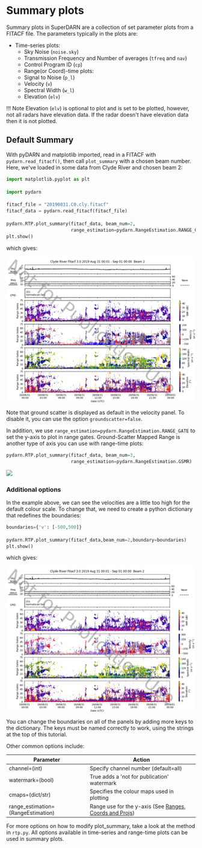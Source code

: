 <!--Copyright (C) SuperDARN Canada, University of Saskatchewan 
Author(s): Marina Schmidt 
Modifications:
2020-12-01 Carley Martin updated documentation

Disclaimer:
pyDARN is under the LGPL v3 license found in the root directory LICENSE.md 
Everyone is permitted to copy and distribute verbatim copies of this license 
document, but changing it is not allowed.

This version of the GNU Lesser General Public License incorporates the terms
and conditions of version 3 of the GNU General Public License, supplemented by
the additional permissions listed below.
-->


# Summary plots 

Summary plots in SuperDARN are a collection of set parameter plots from a FITACF file. The parameters typically in the plots are:

* Time-series plots:
    * Sky Noise (`noise.sky`)
    * Transmission Frequency and Number of averages (`tfreq` and `nav`)
    * Control Program ID (`cp`)
    * Range(or Coord)-time plots:
    * Signal to Noise (`p_l`)
    * Velocity (`v`)
    * Spectral Width (`w_l`)
    * Elevation (`elv`)

!!! Note
    Elevation (`elv`) is optional to plot and is set to be plotted, however, not all radars have elevation data. 
    If the radar doesn't have elevation data then it is not plotted.

## Default Summary
With pyDARN and matplotlib imported, read in a FITACF with `pydarn.read_fitacf()`, then call `plot_summary` with a chosen beam number. Here, we've loaded in some data from Clyde River and chosen beam 2:
```python
import matplotlib.pyplot as plt

import pydarn

fitacf_file = "20190831.C0.cly.fitacf"
fitacf_data = pydarn.read_fitacf(fitacf_file)

pydarn.RTP.plot_summary(fitacf_data, beam_num=2,
                        range_estimation=pydarn.RangeEstimation.RANGE_GATE)
plt.show()
```
which gives:

![](../imgs/summary_clyb2.png)

Note that ground scatter is displayed as default in the velocity panel. To disable it, you can use the option `groundscatter=false`.

In addition, we use `range_estimation=pydarn.RangeEstimation.RANGE_GATE` to set the y-axis to plot in range gates. 
Ground-Scatter Mapped Range is another type of axis you can use with range-time plots:

```python
pydarn.RTP.plot_summary(fitacf_data, beam_num=3,
                        range_estimation=pydarn.RangeEstimation.GSMR)
```

![](../imgs/summary_1.png)

### Additional options
In the example above, we can see the velocities are a little too high for the default colour scale. To change that, we need to create a python dictionary that redefines the boundaries:

```python
boundaries={'v': [-500,500]}

pydarn.RTP.plot_summary(fitacf_data,beam_num=2,boundary=boundaries)
plt.show()

```
which gives:

![](../imgs/summary_clyb2_boundaries.png)

You can change the boundaries on all of the panels by adding more keys to the dictionary. The keys must be named correctly to work, using the strings at the top of this tutorial.

Other common options include:

| Parameter        | Action                                                                   |
|------------------|--------------------------------------------------------------------------|
| channel=(int)    | Specify channel number (default=all)                                     |
| watermark=(bool) | True adds a 'not for publication' watermark                              |
| cmaps=(dict/str) | Specifies the colour maps used in plotting                               | 
| range_estimation=(RangeEstimation)              | Range use for the y-axis (See [Ranges, Coords and Projs](coordinates.md)) |


For more options on how to modify plot_summary, take a look at the method in `rtp.py`. 
All options available in time-series and range-time plots can be used in summary plots. 
